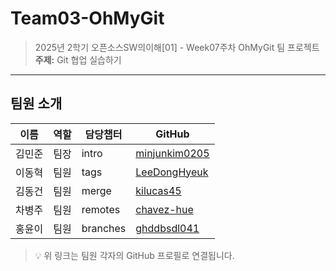 # Team03-OhMyGit

> 2025년 2학기 오픈소스SW의이해[01] - Week07주차 OhMyGit 팀 프로젝트  
> **주제:** Git 협업 실습하기  

---

## 팀원 소개

| 이름 | 역할 | 담당챕터 | GitHub |
|------|------|--------|---------|
| 김민준 | 팀장 | intro | [minjunkim0205](https://github.com/minjunkim0205) |
| 이동혁 | 팀원 | tags | [LeeDongHyeuk](https://github.com/LeeDongHyeuk) |
| 김동건 | 팀원 | merge | [kilucas45](https://github.com/kilucas45) |
| 차병주 | 팀원 | remotes | [chavez-hue](https://github.com/chavez-hue) |
| 홍윤이 | 팀원 | branches | [ghddbsdl041](https://github.com/ghddbsdl041) |

> 💡 위 링크는 팀원 각자의 GitHub 프로필로 연결됩니다.
